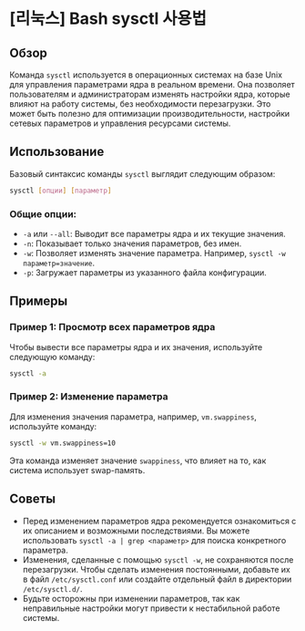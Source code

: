 # [리눅스] Bash sysctl 사용법

## Обзор
Команда `sysctl` используется в операционных системах на базе Unix для управления параметрами ядра в реальном времени. Она позволяет пользователям и администраторам изменять настройки ядра, которые влияют на работу системы, без необходимости перезагрузки. Это может быть полезно для оптимизации производительности, настройки сетевых параметров и управления ресурсами системы.

## Использование
Базовый синтаксис команды `sysctl` выглядит следующим образом:

```bash
sysctl [опции] [параметр]
```

### Общие опции:
- `-a` или `--all`: Выводит все параметры ядра и их текущие значения.
- `-n`: Показывает только значения параметров, без имен.
- `-w`: Позволяет изменять значение параметра. Например, `sysctl -w параметр=значение`.
- `-p`: Загружает параметры из указанного файла конфигурации.

## Примеры
### Пример 1: Просмотр всех параметров ядра
Чтобы вывести все параметры ядра и их значения, используйте следующую команду:

```bash
sysctl -a
```

### Пример 2: Изменение параметра
Для изменения значения параметра, например, `vm.swappiness`, используйте команду:

```bash
sysctl -w vm.swappiness=10
```

Эта команда изменяет значение `swappiness`, что влияет на то, как система использует swap-память.

## Советы
- Перед изменением параметров ядра рекомендуется ознакомиться с их описанием и возможными последствиями. Вы можете использовать `sysctl -a | grep <параметр>` для поиска конкретного параметра.
- Изменения, сделанные с помощью `sysctl -w`, не сохраняются после перезагрузки. Чтобы сделать изменения постоянными, добавьте их в файл `/etc/sysctl.conf` или создайте отдельный файл в директории `/etc/sysctl.d/`.
- Будьте осторожны при изменении параметров, так как неправильные настройки могут привести к нестабильной работе системы.